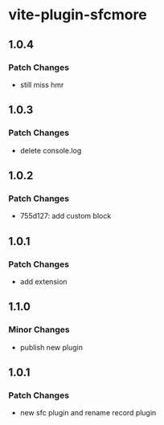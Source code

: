 # vite-plugin-sfcmore

## 1.0.4

### Patch Changes

- still miss hmr

## 1.0.3

### Patch Changes

- delete console.log

## 1.0.2

### Patch Changes

- 755d127: add custom block

## 1.0.1

### Patch Changes

- add extension

## 1.1.0

### Minor Changes

- publish new plugin

## 1.0.1

### Patch Changes

- new sfc plugin and rename record plugin

